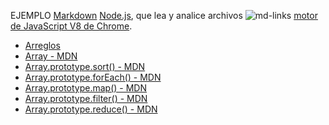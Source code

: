 EJEMPLO
[Markdown](https://es.wikipedia.org/wiki/Markdown)
[Node.js](https://nodejs.org/), que lea y analice archivos
![md-links](https://user-images.githubusercontent.com/110297/42118443-b7a5f1f0-7bc8-11e8-96ad-9cc5593715a6.jpg)
[motor de JavaScript V8 de Chrome](https://developers.google.com/v8/).

- [Arreglos](https://curriculum.laboratoria.la/es/topics/javascript/04-arrays)
- [Array - MDN](https://developer.mozilla.org/es/docs/Web/JavaScript/Reference/Global_Objects/Array/)
- [Array.prototype.sort() - MDN](https://developer.mozilla.org/es/docs/Web/JavaScript/Reference/Global_Objects/Array/sort)
- [Array.prototype.forEach() - MDN](https://developer.mozilla.org/es/docs/Web/JavaScript/Reference/Global_Objects/Array/forEach)
- [Array.prototype.map() - MDN](https://developer.mozilla.org/es/docs/Web/JavaScript/Reference/Global_Objects/Arrq)
- [Array.prototype.filter() - MDN](https://developer.mozilla.org/es/docs/Web/JavaScript/Reference/Global_Objects/Array/fer)
- [Array.prototype.reduce() - MDN](https://developer.mozilla.org/es/docs/Web/JavaScript/Reference/Global_Objects/Array/Ruce)
